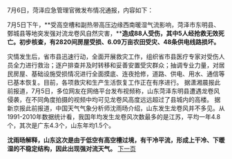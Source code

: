 7月6日，菏泽应急管理官微发布情况通报，内容如下：  

7月5日下午，**受高空槽和副热带高压边缘西南暖湿气流影响，菏泽市东明县、鄄城县等地突发强对流龙卷风自然灾害，****造成88人受伤，其中5人经抢救无效死亡。初步核查，有2820间房屋受损、6.09万亩农田受灾、48条供电线路损坏。**

灾情发生后，省市县迅速行动，全面开展救灾工作，组织省市县医疗专家对受伤人员全力进行救治；逐户排查并及时转移和妥善安置受灾群众；抽调专业力量，对居民房屋、基础设施受损情况进行全面摸底、连夜抢修，道路、供电、用水、通信等已基本恢复。目前，各项救灾和生产生活恢复工作正在有序进行。
据潇湘晨报此前报道，7月5日，多位网友在网络平台发布视频称，山东菏泽东明县遭遇龙卷风侵袭，在不同角度拍摄的视频中均可见龙卷风高度远远超过了县城内的高楼。
据新京报此前报道，中国天气气象分析师沈雨旸介绍，山东发生龙卷风并不多见。从1991-2010年数据统计看，我国年均发生龙卷风次数最多的是江苏，平均一年4.8个，其次是广东4.3个，山东年均1.5个。

**沈雨旸解释，山东这次是由于低空有高空槽过境，有干冷平流，形成上干冷、下暖湿的不稳定结构，因此出现强对流天气。**
[下一页](河南旱涝急转.md)